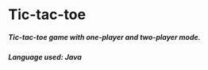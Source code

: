 # Tic-tac-toe
##### Tic-tac-toe game with one-player and two-player mode.
##### Language used: Java 
